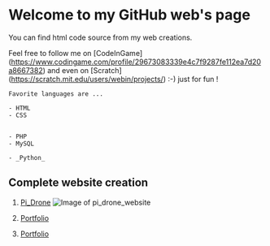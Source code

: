 # Welcome to my GitHub web's page

You can find html code source from my web creations.



Feel free to follow me on [CodeInGame] (https://www.codingame.com/profile/29673083339e4c7f9287fe112ea7d20a8667382) and even on [Scratch] (https://scratch.mit.edu/users/webin/projects/) :-) just for fun !

```
Favorite languages are ...

- HTML
- CSS


- PHP
- MySQL

- _Python_ 

```


## Complete website creation

 1. [Pi_Drone](https://inani27.github.io/Pi_Dr-ne/)
 ![Image of pi_drone_website](images/pi_drone.JPG)
 
 2. [Portfolio](http://inani27.github.io/w3-portfolio/)
 3. [Portfolio](http://inani27.github.io/portfolio/)
